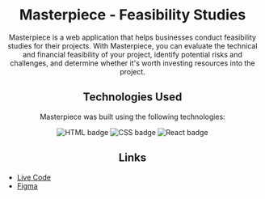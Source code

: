 <h1 align="center">Masterpiece - Feasibility Studies</h1>

<p align="center">Masterpiece is a web application that helps businesses conduct feasibility studies for their projects. With Masterpiece, you can evaluate the technical and financial feasibility of your project, identify potential risks and challenges, and determine whether it's worth investing resources into the project.</p>

<h2 align="center">Technologies Used</h2>

<p align="center">Masterpiece was built using the following technologies:</p>

<p align="center">
  <img src="https://img.shields.io/badge/HTML-5E97B0?style=for-the-badge&logo=html5&logoColor=white" alt="HTML badge" />
  <img src="https://img.shields.io/badge/CSS-5E97B0?style=for-the-badge&logo=css3&logoColor=white" alt="CSS badge" />
  <img src="https://img.shields.io/badge/React-5E97B0?style=for-the-badge&logo=react&logoColor=white" alt="React badge" />
</p>

<h2 align="center">Links</h2>
<ul > <li> 
<a href="https://www.figma.com/file/YxexErHslhRn68PmNlGcAg/Untitled?node-id=0-1&t=Go89bYpUVQy2ow7k-0">Live Code</a>
</li>
<li> 
<a href="https://www.figma.com/file/YxexErHslhRn68PmNlGcAg/Untitled?node-id=0-1&t=Go89bYpUVQy2ow7k-0">Figma</a>
</li>
</ul>
